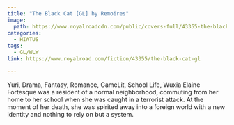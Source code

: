 ```yaml
---
title: "The Black Cat [GL] by Remoires"
image:
  path: https://www.royalroadcdn.com/public/covers-full/43355-the-black-cat-gl.jpg
categories:
  - HIATUS
tags:
  - GL/WLW
link: https://www.royalroad.com/fiction/43355/the-black-cat-gl

---
```

Yuri, Drama, Fantasy, Romance, GameLit, School Life, Wuxia
Elaine Fortesque was a resident of a normal neighborhood, commuting from her home to her school when she was caught in a terrorist attack. At the moment of her death, she was spirited away into a foreign world with a new identity and nothing to rely on but a system.